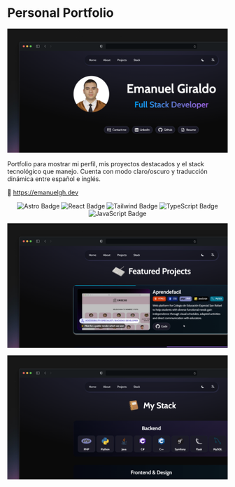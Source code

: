 # Personal Portfolio

![Hero del Portfolio](doc/Portfolio_screenshot_1.png)

Portfolio para mostrar mi perfil, mis proyectos destacados y el stack tecnológico que manejo. Cuenta con modo claro/oscuro y traducción dinámica entre español e inglés.

📌 https://emanuelgh.dev


<div align="center">
    <p></p>
    <img alt="Astro Badge" src="https://img.shields.io/badge/Astro-black?logo=astro&logoColor=white">
    <img alt="React Badge" src="https://img.shields.io/badge/React-%23087EA4?logo=react&logoColor=white">
    <img alt="Tailwind Badge" src="https://img.shields.io/badge/Tailwind%20CSS-%23003159?logo=tailwindcss&logoColor=%2338bdf8">
    <img alt="TypeScript Badge" src="https://img.shields.io/badge/TypeScript-black?logo=typescript&logoColor=%232d79c7">
    <img alt="JavaScript Badge" src="https://img.shields.io/badge/JavaScript-black?logo=javascript">
    <p></p>
</div>


![Proyectos del Portfolio](doc/Portfolio_screenshot_2.png)

![Stack del Portfolio](doc/Portfolio_screenshot_3.png)
